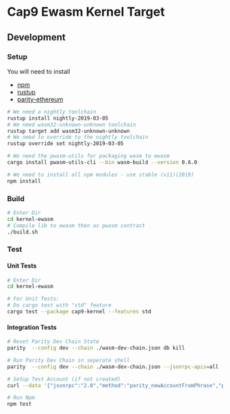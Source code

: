 # Cap9 Ewasm Kernel Target

## Development

### Setup
You will need to install

* [npm](https://nodejs.org/en/)
* [rustup](https://rustup.rs/)
* [parity-ethereum](https://wiki.parity.io/Setup)

```bash
# We need a nightly toolchain
rustup install nightly-2019-03-05
# We need wasm32-unknown-unknown toolchain
rustup target add wasm32-unknown-unknown
# We need to override to the nightly toolchain
rustup override set nightly-2019-03-05

# We need the pwasm-utils for packaging wasm to ewasm
cargo install pwasm-utils-cli --bin wasm-build --version 0.6.0

# We need to install all npm modules - use stable (v11)(2019)
npm install
```

### Build

```bash
# Enter Dir
cd kernel-ewasm
# Compile lib to ewasm then as pwasm contract
./build.sh
```

### Test

#### Unit Tests

```bash
# Enter Dir
cd kernel-ewasm

# For Unit Tests:
# Do cargo test with "std" feature
cargo test --package cap9-kernel --features std
```

#### Integration Tests

```bash
# Reset Parity Dev Chain State
parity  --config dev --chain ./wasm-dev-chain.json db kill

# Run Parity Dev Chain in seperate shell
parity  --config dev --chain ./wasm-dev-chain.json --jsonrpc-apis=all --ws-apis=all --reseal-min-period 0 --gasprice 0

# Setup Test Account (if not created)
curl --data '{"jsonrpc":"2.0","method":"parity_newAccountFromPhrase","params":["user", "user"],"id":0}' -H "Content-Type: application/json" -X POST localhost:8545

# Run Npm 
npm test

```
